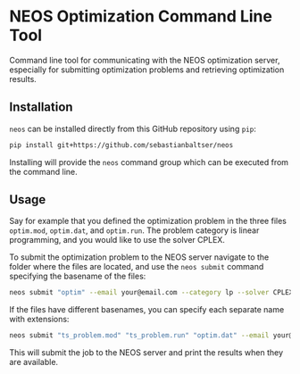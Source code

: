 # NEOS Optimization Command Line Tool

Command line tool for communicating with the NEOS optimization server, especially for
submitting optimization problems and retrieving optimization results.

## Installation

`neos` can be installed directly from this GitHub repository using `pip`:

```bash
pip install git+https://github.com/sebastianbaltser/neos
```

Installing will provide the `neos` command group which can be executed from the command line.

## Usage

Say for example that you defined the optimization problem in the three files `optim.mod`, `optim.dat`, 
and `optim.run`. The problem category is linear programming, and you would like to use the solver CPLEX.

To submit the optimization problem to the NEOS server navigate to the folder where the files are located, 
and use the `neos submit` command specifying the basename of the files:

```bash
neos submit "optim" --email your@email.com --category lp --solver CPLEX
```

If the files have different basenames, you can specify each separate name with extensions:

```bash
neos submit "ts_problem.mod" "ts_problem.run" "optim.dat" --email your@email.com --category lp --solver CPLEX
```

This will submit the job to the NEOS server and print the results when they are available.